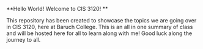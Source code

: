 **Hello World! Welcome to CIS 3120! 
**

This repository has been created to showcase the topics we are going over in CIS 3120, here at Baruch College. This is an all in one summary of class and will be hosted here for all to learn along with me! Good luck along the journey to all.
	
